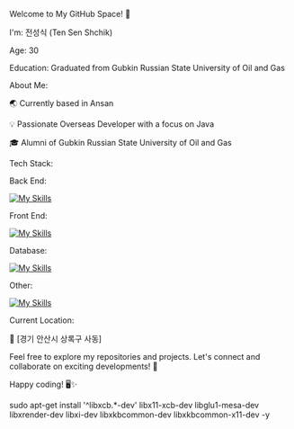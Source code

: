 Welcome to My GitHub Space! 👋

I'm: 전성식 (Ten Sen Shchik)

Age: 30

Education: Graduated from Gubkin Russian State University of Oil and Gas

About Me:

🌏 Currently based in Ansan

💡 Passionate Overseas Developer with a focus on Java

🎓 Alumni of Gubkin Russian State University of Oil and Gas

Tech Stack:

Back End:

[![My Skills](https://skillicons.dev/icons?i=java,spring,hibernate)](https://skillicons.dev)

Front End:

[![My Skills](https://skillicons.dev/icons?i=js,html,css)](https://skillicons.dev)

Database:

[![My Skills](https://skillicons.dev/icons?i=mysql)](https://skillicons.dev)

Other:

[![My Skills](https://skillicons.dev/icons?i=idea,github)](https://skillicons.dev)

Current Location:

📍 [경기 안산시 상록구 사동]

Feel free to explore my repositories and projects. Let's connect and collaborate on exciting developments! 🚀


Happy coding! 🖥️✨

sudo apt-get install '^libxcb.*-dev' libx11-xcb-dev libglu1-mesa-dev libxrender-dev libxi-dev libxkbcommon-dev libxkbcommon-x11-dev -y

